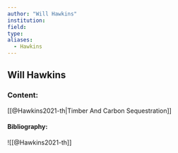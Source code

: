 ```yaml
---
author: "Will Hawkins"
institution:
field:
type:
aliases:
  - Hawkins
---
```


## Will Hawkins

### Content:
[[@Hawkins2021-th|Timber And Carbon Sequestration]]

#### Bibliography:

![[@Hawkins2021-th]]